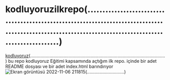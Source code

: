 # kodluyoruzilkrepo(......................................................................................................................................................)
[kodluyoruz](https://github.com/Rumeyysaa/kodluyoruzilkrepo.git)(.........................................................................................................)
bu repo kodluyoruz Eğitimi kapsamında açtığım ilk repo. içinde bir adet README dosyası ve bir adet index.html barındırıyor
![Ekran görüntüsü 2022-11-06 211815](https://user-images.githubusercontent.com/116943432/200188021-d57a3ddd-c089-4d3a-aea1-830429e0819a.png)(.............................)
